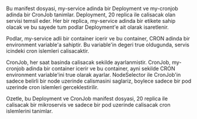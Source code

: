 Bu manifest dosyasi, my-service adinda bir Deployment ve my-cronjob adinda bir CronJob tanimlar. Deployment, 20 replica ile calisacak olan servisi temsil eder. Her bir replica, my-service adinda bir etikete sahip olacak ve bu sayede tum podlar Deployment'e ait olarak isaretlenir.

Podlar, my-service adli bir container icerir ve bu container, CRON adinda bir environment variable'a sahiptir. Bu variable'in degeri true oldugunda, servis icindeki cron islemleri calisacaktir.

CronJob, her saat basinda calisacak sekilde ayarlanmistir. CronJob, my-cronjob adinda bir container icerir ve bu container, ayni sekilde CRON environment variable'ini true olarak ayarlar. NodeSelector ile CronJob'in sadece belirli bir node uzerinde calismasini saglariz, boylece sadece bir pod uzerinde cron islemleri gerceklestirilir.

Ozetle, bu Deployment ve CronJob manifest dosyasi, 20 replica ile calisacak bir mikroservis ve sadece bir pod uzerinde calisacak cron islemlerini tanimlar.
